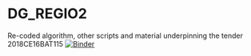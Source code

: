 # DG_REGIO2

Re-coded algorithm, other scripts and material underpinning the tender 2018CE16BAT115 [![Binder](https://mybinder.org/badge_logo.svg)](https://mybinder.org/v2/gh/Confareneoclassico/DG_REGIO/master)
